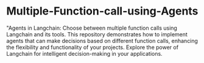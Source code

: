 # Multiple-Function-call-using-Agents
"Agents in Langchain: Choose between multiple function calls using Langchain and its tools. This repository demonstrates how to implement agents that can make decisions based on different function calls, enhancing the flexibility and functionality of your projects. Explore the power of Langchain for intelligent decision-making in your applications.
